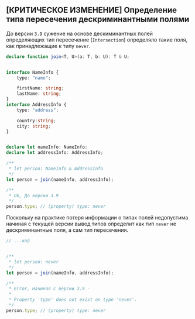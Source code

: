 ## \[КРИТИЧЕСКОЕ ИЗМЕНЕНИЕ\] Определение типа пересечения дескриминантными полями

До версии `3.9` сужение на основе дескиминантных полей определяющих тип пересечение (`Intersection`) определяло такие поля, как принадлежащие к типу `never`.

`````ts
declare function join<T, U>(a: T, b: U): T & U;


interface NameInfo {
    type: "name";

    firstName: string;
    lastName: string;
}
interface AddressInfo {
    type: "address";

    country:string;
    city: string;
}


declare let nameInfo: NameInfo;
declare let addressInfo: AddressInfo;

/**
 * let person: NameInfo & AddressInfo
 */
let person = join(nameInfo, addressInfo);

/**
 * Ok, До версии 3.9
 */
person.type; // (property) type: never
`````

Поскольку на практике потеря информации о типах полей недопустима начиная с текущей версии вывод типов определит как тип `never` не дескриминантные поля, а сам тип пересечения.

`````ts
// ...код


/**
 * let person: never
 */
let person = join(nameInfo, addressInfo);

/**
 * Error, Начиная с версии 3.9 -
 * 
 * Property 'type' does not exist on type 'never'.
 */
person.type; // (property) type: never
`````

